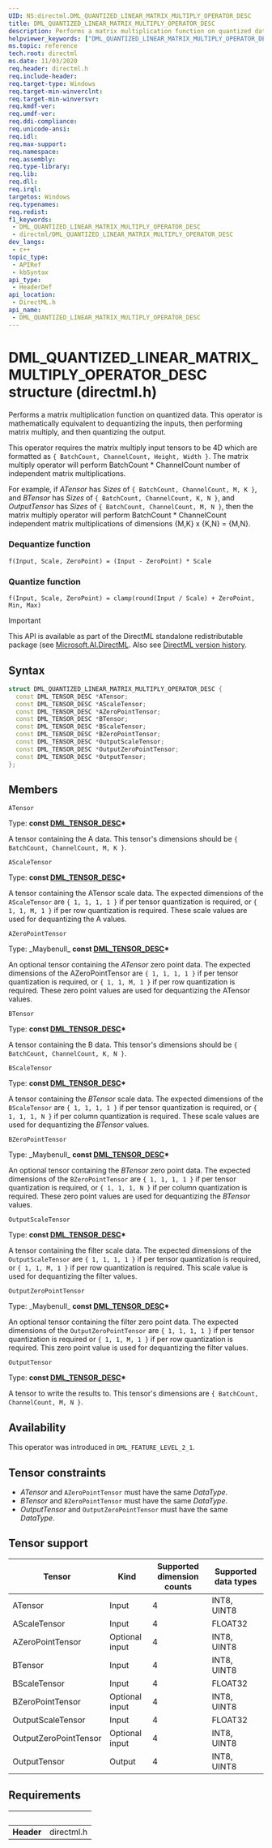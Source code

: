 ```yaml
---
UID: NS:directml.DML_QUANTIZED_LINEAR_MATRIX_MULTIPLY_OPERATOR_DESC
title: DML_QUANTIZED_LINEAR_MATRIX_MULTIPLY_OPERATOR_DESC
description: Performs a matrix multiplication function on quantized data. This operator is mathematically equivalent to dequantizing the inputs, then performing matrix multiply, and then quantizing the output.
helpviewer_keywords: ["DML_QUANTIZED_LINEAR_MATRIX_MULTIPLY_OPERATOR_DESC","DML_QUANTIZED_LINEAR_MATRIX_MULTIPLY_OPERATOR_DESC structure","direct3d12.dml_quantized_linear_matrix_multiply_operator_desc","directml/DML_QUANTIZED_LINEAR_MATRIX_MULTIPLY_OPERATOR_DESC"]
ms.topic: reference
tech.root: directml
ms.date: 11/03/2020
req.header: directml.h
req.include-header: 
req.target-type: Windows
req.target-min-winverclnt: 
req.target-min-winversvr: 
req.kmdf-ver: 
req.umdf-ver: 
req.ddi-compliance: 
req.unicode-ansi: 
req.idl: 
req.max-support: 
req.namespace: 
req.assembly: 
req.type-library: 
req.lib: 
req.dll: 
req.irql: 
targetos: Windows
req.typenames: 
req.redist: 
f1_keywords:
 - DML_QUANTIZED_LINEAR_MATRIX_MULTIPLY_OPERATOR_DESC
 - directml/DML_QUANTIZED_LINEAR_MATRIX_MULTIPLY_OPERATOR_DESC
dev_langs:
 - c++
topic_type:
 - APIRef
 - kbSyntax
api_type:
 - HeaderDef
api_location:
 - DirectML.h
api_name:
 - DML_QUANTIZED_LINEAR_MATRIX_MULTIPLY_OPERATOR_DESC
---
```


# DML_QUANTIZED_LINEAR_MATRIX_MULTIPLY_OPERATOR_DESC structure (directml.h)
Performs a matrix multiplication function on quantized data. This operator is mathematically equivalent to dequantizing the inputs, then performing matrix multiply, and then quantizing the output.

This operator requires the matrix multiply input tensors to be 4D which are formatted as `{ BatchCount, ChannelCount, Height, Width }`. The matrix multiply operator will perform BatchCount * ChannelCount number of independent matrix multiplications. 

For example, if *ATensor* has *Sizes* of `{ BatchCount, ChannelCount, M, K }`, and *BTensor* has *Sizes* of `{ BatchCount, ChannelCount, K, N }`, and *OutputTensor* has *Sizes* of `{ BatchCount, ChannelCount, M, N }`, then the matrix multiply operator will perform BatchCount * ChannelCount independent matrix multiplications of dimensions {M,K} x {K,N} = {M,N}. 

### Dequantize function

```
f(Input, Scale, ZeroPoint) = (Input - ZeroPoint) * Scale
```

### Quantize function

```
f(Input, Scale, ZeroPoint) = clamp(round(Input / Scale) + ZeroPoint, Min, Max)
```

> [!IMPORTANT]
> This API is available as part of the DirectML standalone redistributable package (see [Microsoft.AI.DirectML](https://www.nuget.org/packages/Microsoft.AI.DirectML/). Also see [DirectML version history](../dml-version-history.md).

## Syntax
```cpp
struct DML_QUANTIZED_LINEAR_MATRIX_MULTIPLY_OPERATOR_DESC {
  const DML_TENSOR_DESC *ATensor;
  const DML_TENSOR_DESC *AScaleTensor;
  const DML_TENSOR_DESC *AZeroPointTensor;
  const DML_TENSOR_DESC *BTensor;
  const DML_TENSOR_DESC *BScaleTensor;
  const DML_TENSOR_DESC *BZeroPointTensor;
  const DML_TENSOR_DESC *OutputScaleTensor;
  const DML_TENSOR_DESC *OutputZeroPointTensor;
  const DML_TENSOR_DESC *OutputTensor;
};
```



## Members

`ATensor`

Type: **const [DML_TENSOR_DESC](/windows/win32/api/directml/ns-directml-dml_tensor_desc)\***

A tensor containing the A data. This tensor's dimensions should be `{ BatchCount, ChannelCount, M, K }`.


`AScaleTensor`

Type: **const [DML_TENSOR_DESC](/windows/win32/api/directml/ns-directml-dml_tensor_desc)\***

A tensor containing the ATensor scale data. The expected dimensions of the `AScaleTensor` are `{ 1, 1, 1, 1 }` if per tensor quantization is required, or `{ 1, 1, M, 1 }` if per row quantization is required. These scale values are used for dequantizing the A values.


`AZeroPointTensor`

Type: _Maybenull\_ **const [DML_TENSOR_DESC](/windows/win32/api/directml/ns-directml-dml_tensor_desc)\***

An optional tensor containing the *ATensor* zero point data. The expected dimensions of the AZeroPointTensor are `{ 1, 1, 1, 1 }` if per tensor quantization is required, or `{ 1, 1, M, 1 }` if per row quantization is required. These zero point values are used for dequantizing the ATensor values.


`BTensor`

Type: **const [DML_TENSOR_DESC](/windows/win32/api/directml/ns-directml-dml_tensor_desc)\***

A tensor containing the B data. This tensor's dimensions should be `{ BatchCount, ChannelCount, K, N }`.


`BScaleTensor`

Type: **const [DML_TENSOR_DESC](/windows/win32/api/directml/ns-directml-dml_tensor_desc)\***

A tensor containing the *BTensor* scale data. The expected dimensions of the `BScaleTensor` are `{ 1, 1, 1, 1 }` if per tensor quantization is required, or `{ 1, 1, 1, N }` if per column quantization is required. These scale values are used for dequantizing the *BTensor* values.


`BZeroPointTensor`

Type: _Maybenull\_ **const [DML_TENSOR_DESC](/windows/win32/api/directml/ns-directml-dml_tensor_desc)\***

An optional tensor containing the *BTensor* zero point data. The expected dimensions of the `BZeroPointTensor` are `{ 1, 1, 1, 1 }` if per tensor quantization is required, or `{ 1, 1, 1, N }` if per column quantization is required. These zero point values are used for dequantizing the *BTensor* values.


`OutputScaleTensor`

Type: **const [DML_TENSOR_DESC](/windows/win32/api/directml/ns-directml-dml_tensor_desc)\***

A tensor containing the filter scale data. The expected dimensions of the `OutputScaleTensor` are `{ 1, 1, 1, 1 }` if per tensor quantization is required, or `{ 1, 1, M, 1 }` if per row quantization is required. This scale value is used for dequantizing the filter values.


`OutputZeroPointTensor`

Type: _Maybenull\_ **const [DML_TENSOR_DESC](/windows/win32/api/directml/ns-directml-dml_tensor_desc)\***

An optional tensor containing the filter zero point data. The expected dimensions of the `OutputZeroPointTensor` are `{ 1, 1, 1, 1 }` if per tensor quantization is required or `{ 1, 1, M, 1 }` if per row quantization is required. This zero point value is used for dequantizing the filter values.


`OutputTensor`

Type: **const [DML_TENSOR_DESC](/windows/win32/api/directml/ns-directml-dml_tensor_desc)\***

A tensor to write the results to. This tensor's dimensions are `{ BatchCount, ChannelCount, M, N }`.

## Availability
This operator was introduced in `DML_FEATURE_LEVEL_2_1`.

## Tensor constraints
* *ATensor* and `AZeroPointTensor` must have the same *DataType*.
* *BTensor* and `BZeroPointTensor` must have the same *DataType*.
* *OutputTensor* and `OutputZeroPointTensor` must have the same *DataType*.

## Tensor support
| Tensor | Kind | Supported dimension counts | Supported data types |
| ------ | ---- | -------------------------- | -------------------- |
| ATensor | Input | 4 | INT8, UINT8 |
| AScaleTensor | Input | 4 | FLOAT32 |
| AZeroPointTensor | Optional input | 4 | INT8, UINT8 |
| BTensor | Input | 4 | INT8, UINT8 |
| BScaleTensor | Input | 4 | FLOAT32 |
| BZeroPointTensor | Optional input | 4 | INT8, UINT8 |
| OutputScaleTensor | Input | 4 | FLOAT32 |
| OutputZeroPointTensor | Optional input | 4 | INT8, UINT8 |
| OutputTensor | Output | 4 | INT8, UINT8 |



## Requirements
| &nbsp; | &nbsp; |
| ---- |:---- |
| **Header** | directml.h |
